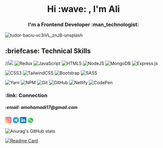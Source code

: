 
<div align="center">
 <h1>Hi :wave: , I'm Ali</h1>
 <h3>I'm a Frontend Developer  :man_technologist:</h3>
</div>

![tudor-baciu-vc3iVL_znJ8-unsplash](https://user-images.githubusercontent.com/19290716/168420139-86eecf57-5df9-448b-b751-18963db82a0c.jpg)


 <h2>:briefcase: Technical Skills</h1> 

//![](https://img.shields.io/badge/Code-React-informational?style=flat&logo=react&color=61DAFB) ![Redux](https://img.shields.io/badge/redux-%23593d88.svg?style=flat&logo=redux&logoColor=white) ![JavaScript](https://img.shields.io/badge/javascript-%23323330.svg?style=flat&logo=javascript&logoColor=%23F7DF1E) ![HTML5](https://img.shields.io/badge/html5-%23E34F26.svg?style=flat&logo=html5&logoColor=white) ![NodeJS](https://img.shields.io/badge/node.js-6DA55F?style=flat&logo=node.js&logoColor=white) ![MongoDB](https://img.shields.io/badge/MongoDB-%234ea94b.svg?style=flat&logo=mongodb&logoColor=white) ![Express.js](https://img.shields.io/badge/express.js-%23404d59.svg?style=flat&logo=express&logoColor=%2361DAFB)


![CSS3](https://img.shields.io/badge/css3-%231572B6.svg?style=flat&logo=css3&logoColor=white) ![TailwindCSS](https://img.shields.io/badge/tailwindcss-%2338B2AC.svg?style=flat&logo=tailwind-css&logoColor=white) ![Bootstrap](https://img.shields.io/badge/bootstrap-%23563D7C.svg?style=flat&logo=bootstrap&logoColor=white) ![SASS](https://img.shields.io/badge/SASS-hotpink.svg?style=flat&logo=SASS&logoColor=white)


![Yarn](https://img.shields.io/badge/yarn-%232C8EBB.svg?style=flat&logo=yarn&logoColor=white) ![NPM](https://img.shields.io/badge/NPM-%23000000.svg?style=flat&logo=npm&logoColor=white) ![Git](https://img.shields.io/badge/git-%23F05033.svg?style=flat&logo=git&logoColor=white) ![GitHub](https://img.shields.io/badge/github-%23121011.svg?style=flat&logo=github&logoColor=white) ![Netlify](https://img.shields.io/badge/netlify-%23000000.svg?style=flat&logo=netlify&logoColor=#00C7B7) ![CodePen](https://img.shields.io/badge/Codepen-000000?style=flat&logo=codepen&logoColor=white)

<h3>:link: Connection</h3>
<h5>:email: amohamadi17@gmail.com</h5>

<a href="https://www.instagram.com/ali__mh17"><img width="20px" src="./images/instagram.png" alt="instagram icon" /></a>
<a href="tg://alimh174"><img width="20px" src="./images/telegram.png" alt="telegram icon" /></a>
<a href="https://www.linkedin.com/in/ali-mohamadi-565491208/"><img width="20px" src="./images/linkedin.png" alt="linkedin icon" /></a>
<a href="https://www.linkedin.com/in/ali-mohamadi-565491208/"><img width="20px" src="./images/whatsapp.png" alt="whatsapp icon" /></a>




![Anurag's GitHub stats](https://github-readme-stats.vercel.app/api?username=alimh17&show_icons=true&theme=radical)

[![Readme Card](https://github-readme-stats.vercel.app/api/pin/?username=alimh17&repo=messanger)](https://github.com/alimh17/messanger)
